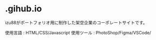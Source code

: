 # .gihub.io

izu88がポートフォリオ用に制作した架空企業のコーポレートサイトです。

使用言語 : HTML/CSS/Javascript
使用ツール : PhotoShop/Figma/VSCode/
